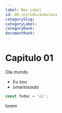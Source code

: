 ```yaml
---
label: Nav Label
id: 00-introducaoAoJava
categorySlug:
categoryLabel: 
categoryRank: 
documentRank: 
...
```


# Capitulo 01

Ola mundo

* Eu sou
* omariosouto

```js
const fodac = 'oi';
```

lorem
